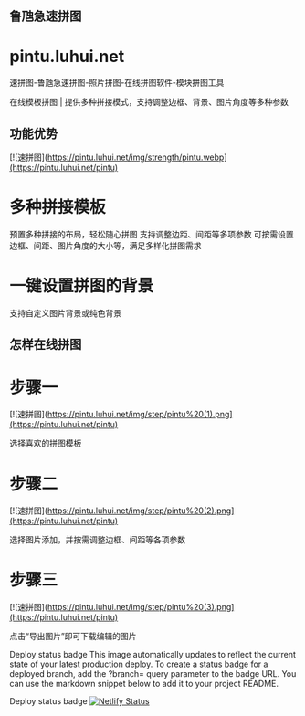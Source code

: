 ## 鲁虺急速拼图
# pintu.luhui.net
速拼图-鲁虺急速拼图-照片拼图-在线拼图软件-模块拼图工具

在线模板拼图 | 提供多种拼接模式，支持调整边框、背景、图片角度等多种参数



## 功能优势


[![速拼图](https://pintu.luhui.net/img/strength/pintu.webp](https://pintu.luhui.net/pintu)

# 多种拼接模板

预置多种拼接的布局，轻松随心拼图
支持调整边距、间距等多项参数
可按需设置边框、间距、图片角度的大小等，满足多样化拼图需求

# 一键设置拼图的背景
支持自定义图片背景或纯色背景


## 怎样在线拼图

# 步骤一


[![速拼图](https://pintu.luhui.net/img/step/pintu%20(1).png](https://pintu.luhui.net/pintu)


选择喜欢的拼图模板


# 步骤二


[![速拼图](https://pintu.luhui.net/img/step/pintu%20(2).png](https://pintu.luhui.net/pintu)

选择图片添加，并按需调整边框、间距等各项参数

# 步骤三


[![速拼图](https://pintu.luhui.net/img/step/pintu%20(3).png](https://pintu.luhui.net/pintu)

点击“导出图片”即可下载编辑的图片




Deploy status badge
This image automatically updates to reflect the current state of your latest production deploy. To create a status badge for a deployed branch, add the ?branch= query parameter to the badge URL. You can use the markdown snippet below to add it to your project README.

Deploy status badge
[![Netlify Status](https://api.netlify.com/api/v1/badges/b3803d83-5da1-4af3-87d6-748e486522b3/deploy-status)](https://app.netlify.com/sites/supintu/deploys)









